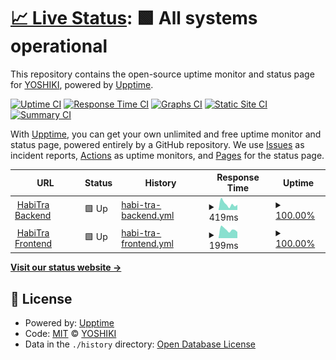 # [📈 Live Status](https://status.habitra.io): <!--live status--> **🟩 All systems operational**

This repository contains the open-source uptime monitor and status page for [YOSHIKI](https://status.habitra.io), powered by [Upptime](https://github.com/upptime/upptime).

[![Uptime CI](https://github.com/ytkg/habitra-status/workflows/Uptime%20CI/badge.svg)](https://github.com/ytkg/habitra-status/actions?query=workflow%3A%22Uptime+CI%22)
[![Response Time CI](https://github.com/ytkg/habitra-status/workflows/Response%20Time%20CI/badge.svg)](https://github.com/ytkg/habitra-status/actions?query=workflow%3A%22Response+Time+CI%22)
[![Graphs CI](https://github.com/ytkg/habitra-status/workflows/Graphs%20CI/badge.svg)](https://github.com/ytkg/habitra-status/actions?query=workflow%3A%22Graphs+CI%22)
[![Static Site CI](https://github.com/ytkg/habitra-status/workflows/Static%20Site%20CI/badge.svg)](https://github.com/ytkg/habitra-status/actions?query=workflow%3A%22Static+Site+CI%22)
[![Summary CI](https://github.com/ytkg/habitra-status/workflows/Summary%20CI/badge.svg)](https://github.com/ytkg/habitra-status/actions?query=workflow%3A%22Summary+CI%22)

With [Upptime](https://upptime.js.org), you can get your own unlimited and free uptime monitor and status page, powered entirely by a GitHub repository. We use [Issues](https://github.com/ytkg/habitra-status/issues) as incident reports, [Actions](https://github.com/ytkg/habitra-status/actions) as uptime monitors, and [Pages](https://status.habitra.io) for the status page.

<!--start: status pages-->
<!-- This summary is generated by Upptime (https://github.com/upptime/upptime) -->
<!-- Do not edit this manually, your changes will be overwritten -->
<!-- prettier-ignore -->
| URL | Status | History | Response Time | Uptime |
| --- | ------ | ------- | ------------- | ------ |
| <img alt="" src="https://favicons.githubusercontent.com/api.habitra.io" height="13"> [HabiTra Backend](https://api.habitra.io/) | 🟩 Up | [habi-tra-backend.yml](https://github.com/ytkg/habitra-status/commits/HEAD/history/habi-tra-backend.yml) | <details><summary><img alt="Response time graph" src="./graphs/habi-tra-backend/response-time-week.png" height="20"> 419ms</summary><br><a href="https://status.habitra.io/history/habi-tra-backend"><img alt="Response time 446" src="https://img.shields.io/endpoint?url=https%3A%2F%2Fraw.githubusercontent.com%2Fytkg%2Fhabitra-status%2FHEAD%2Fapi%2Fhabi-tra-backend%2Fresponse-time.json"></a><br><a href="https://status.habitra.io/history/habi-tra-backend"><img alt="24-hour response time 364" src="https://img.shields.io/endpoint?url=https%3A%2F%2Fraw.githubusercontent.com%2Fytkg%2Fhabitra-status%2FHEAD%2Fapi%2Fhabi-tra-backend%2Fresponse-time-day.json"></a><br><a href="https://status.habitra.io/history/habi-tra-backend"><img alt="7-day response time 419" src="https://img.shields.io/endpoint?url=https%3A%2F%2Fraw.githubusercontent.com%2Fytkg%2Fhabitra-status%2FHEAD%2Fapi%2Fhabi-tra-backend%2Fresponse-time-week.json"></a><br><a href="https://status.habitra.io/history/habi-tra-backend"><img alt="30-day response time 522" src="https://img.shields.io/endpoint?url=https%3A%2F%2Fraw.githubusercontent.com%2Fytkg%2Fhabitra-status%2FHEAD%2Fapi%2Fhabi-tra-backend%2Fresponse-time-month.json"></a><br><a href="https://status.habitra.io/history/habi-tra-backend"><img alt="1-year response time 446" src="https://img.shields.io/endpoint?url=https%3A%2F%2Fraw.githubusercontent.com%2Fytkg%2Fhabitra-status%2FHEAD%2Fapi%2Fhabi-tra-backend%2Fresponse-time-year.json"></a></details> | <details><summary><a href="https://status.habitra.io/history/habi-tra-backend">100.00%</a></summary><a href="https://status.habitra.io/history/habi-tra-backend"><img alt="All-time uptime 99.74%" src="https://img.shields.io/endpoint?url=https%3A%2F%2Fraw.githubusercontent.com%2Fytkg%2Fhabitra-status%2FHEAD%2Fapi%2Fhabi-tra-backend%2Fuptime.json"></a><br><a href="https://status.habitra.io/history/habi-tra-backend"><img alt="24-hour uptime 100.00%" src="https://img.shields.io/endpoint?url=https%3A%2F%2Fraw.githubusercontent.com%2Fytkg%2Fhabitra-status%2FHEAD%2Fapi%2Fhabi-tra-backend%2Fuptime-day.json"></a><br><a href="https://status.habitra.io/history/habi-tra-backend"><img alt="7-day uptime 100.00%" src="https://img.shields.io/endpoint?url=https%3A%2F%2Fraw.githubusercontent.com%2Fytkg%2Fhabitra-status%2FHEAD%2Fapi%2Fhabi-tra-backend%2Fuptime-week.json"></a><br><a href="https://status.habitra.io/history/habi-tra-backend"><img alt="30-day uptime 99.55%" src="https://img.shields.io/endpoint?url=https%3A%2F%2Fraw.githubusercontent.com%2Fytkg%2Fhabitra-status%2FHEAD%2Fapi%2Fhabi-tra-backend%2Fuptime-month.json"></a><br><a href="https://status.habitra.io/history/habi-tra-backend"><img alt="1-year uptime 99.74%" src="https://img.shields.io/endpoint?url=https%3A%2F%2Fraw.githubusercontent.com%2Fytkg%2Fhabitra-status%2FHEAD%2Fapi%2Fhabi-tra-backend%2Fuptime-year.json"></a></details>
| <img alt="" src="https://favicons.githubusercontent.com/habitra.io" height="13"> [HabiTra Frontend](https://habitra.io/) | 🟩 Up | [habi-tra-frontend.yml](https://github.com/ytkg/habitra-status/commits/HEAD/history/habi-tra-frontend.yml) | <details><summary><img alt="Response time graph" src="./graphs/habi-tra-frontend/response-time-week.png" height="20"> 199ms</summary><br><a href="https://status.habitra.io/history/habi-tra-frontend"><img alt="Response time 173" src="https://img.shields.io/endpoint?url=https%3A%2F%2Fraw.githubusercontent.com%2Fytkg%2Fhabitra-status%2FHEAD%2Fapi%2Fhabi-tra-frontend%2Fresponse-time.json"></a><br><a href="https://status.habitra.io/history/habi-tra-frontend"><img alt="24-hour response time 144" src="https://img.shields.io/endpoint?url=https%3A%2F%2Fraw.githubusercontent.com%2Fytkg%2Fhabitra-status%2FHEAD%2Fapi%2Fhabi-tra-frontend%2Fresponse-time-day.json"></a><br><a href="https://status.habitra.io/history/habi-tra-frontend"><img alt="7-day response time 199" src="https://img.shields.io/endpoint?url=https%3A%2F%2Fraw.githubusercontent.com%2Fytkg%2Fhabitra-status%2FHEAD%2Fapi%2Fhabi-tra-frontend%2Fresponse-time-week.json"></a><br><a href="https://status.habitra.io/history/habi-tra-frontend"><img alt="30-day response time 172" src="https://img.shields.io/endpoint?url=https%3A%2F%2Fraw.githubusercontent.com%2Fytkg%2Fhabitra-status%2FHEAD%2Fapi%2Fhabi-tra-frontend%2Fresponse-time-month.json"></a><br><a href="https://status.habitra.io/history/habi-tra-frontend"><img alt="1-year response time 173" src="https://img.shields.io/endpoint?url=https%3A%2F%2Fraw.githubusercontent.com%2Fytkg%2Fhabitra-status%2FHEAD%2Fapi%2Fhabi-tra-frontend%2Fresponse-time-year.json"></a></details> | <details><summary><a href="https://status.habitra.io/history/habi-tra-frontend">100.00%</a></summary><a href="https://status.habitra.io/history/habi-tra-frontend"><img alt="All-time uptime 99.74%" src="https://img.shields.io/endpoint?url=https%3A%2F%2Fraw.githubusercontent.com%2Fytkg%2Fhabitra-status%2FHEAD%2Fapi%2Fhabi-tra-frontend%2Fuptime.json"></a><br><a href="https://status.habitra.io/history/habi-tra-frontend"><img alt="24-hour uptime 100.00%" src="https://img.shields.io/endpoint?url=https%3A%2F%2Fraw.githubusercontent.com%2Fytkg%2Fhabitra-status%2FHEAD%2Fapi%2Fhabi-tra-frontend%2Fuptime-day.json"></a><br><a href="https://status.habitra.io/history/habi-tra-frontend"><img alt="7-day uptime 100.00%" src="https://img.shields.io/endpoint?url=https%3A%2F%2Fraw.githubusercontent.com%2Fytkg%2Fhabitra-status%2FHEAD%2Fapi%2Fhabi-tra-frontend%2Fuptime-week.json"></a><br><a href="https://status.habitra.io/history/habi-tra-frontend"><img alt="30-day uptime 99.55%" src="https://img.shields.io/endpoint?url=https%3A%2F%2Fraw.githubusercontent.com%2Fytkg%2Fhabitra-status%2FHEAD%2Fapi%2Fhabi-tra-frontend%2Fuptime-month.json"></a><br><a href="https://status.habitra.io/history/habi-tra-frontend"><img alt="1-year uptime 99.74%" src="https://img.shields.io/endpoint?url=https%3A%2F%2Fraw.githubusercontent.com%2Fytkg%2Fhabitra-status%2FHEAD%2Fapi%2Fhabi-tra-frontend%2Fuptime-year.json"></a></details>

<!--end: status pages-->

[**Visit our status website →**](https://status.habitra.io)

## 📄 License

- Powered by: [Upptime](https://github.com/upptime/upptime)
- Code: [MIT](./LICENSE) © [YOSHIKI](https://status.habitra.io)
- Data in the `./history` directory: [Open Database License](https://opendatacommons.org/licenses/odbl/1-0/)
